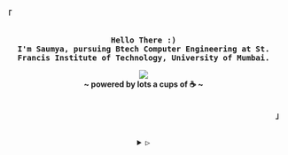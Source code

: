 <p align="left"><strong><samp>「</samp></strong></p>
<p align="center">
  <samp><br>
    <b>
      Hello There :)
      <br>
      I'm Saumya, pursuing Btech Computer Engineering at St. Francis Institute of Technology, University of Mumbai.
    </b>
    <br>
    <p align="center">
    <img
    src="https://readme-typing-svg.herokuapp.com?font=Fira+Code&weight=150&size=14&pause=1000&color=924155&background=FFFFFF00&center=true&vCenter=true&random=false&width=435&lines=I'm+interested+in+Data+Science%2C+Web+Development+%26+AWS."
      </p>
      <br>
      <b>
        ~ powered by lots a cups of ☕️ ~
      </b>
      <br>
  </samp>
  <br>
</p>
<p align="right"><strong><samp>」</samp></strong></p>

<br>

<details align="center">
  <summary><samp>&#9655;</samp></summary>
  <h2></h2><br>

  <!-- Contact Me -->
  <p align="center">
    <samp>
      [<a href="https://www.linkedin.com/in/ssaumz/" target="_blank">linkedin</a>]
      [<a href="mailto:saumya.poojarii7@gmail.com" target="_blank">e-mail</a>]
    </samp>
  </p><br>
